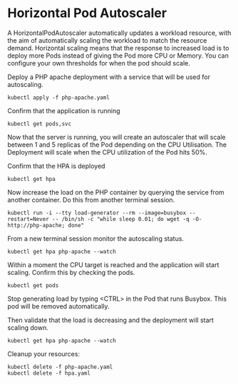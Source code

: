 # Horizontal Pod Autoscaler

A HorizontalPodAutoscaler automatically updates a workload resource, with the aim of automatically scaling the workload to match the resource demand. Horizontal scaling means that the response to increased load is to deploy more Pods instead of giving the Pod more CPU or Memory. You can configure your own thresholds for when the pod should scale.

Deploy a PHP apache deployment with a service that will be used for autoscaling.

```
kubectl apply -f php-apache.yaml
```

Confirm that the application is running
```
kubectl get pods,svc
```

Now that the server is running, you will create an autoscaler that will scale between 1 and 5 replicas of the Pod depending on the CPU Utilisation. The Deployment will scale when the CPU utilization of the Pod hits 50%.

Confirm that the HPA is deployed
```
kubectl get hpa
```

Now increase the load on the PHP container by querying the service from another container. Do this from another terminal session.

```
kubectl run -i --tty load-generator --rm --image=busybox --restart=Never -- /bin/sh -c "while sleep 0.01; do wget -q -O- http://php-apache; done"
```

From a new terminal session monitor the autoscaling status.

```
kubectl get hpa php-apache --watch
```

Within a moment the CPU target is reached and the application will start scaling. Confirm this by checking the pods.

```
kubectl get pods
```

Stop generating load by typing \<CTRL\> in the Pod that runs Busybox. This pod will be removed automatically.

Then validate that the load is decreasing and the deployment will start scaling down.

```
kubectl get hpa php-apache --watch
```

Cleanup your resources:
```
kubectl delete -f php-apache.yaml
kubectl delete -f hpa.yaml
```





